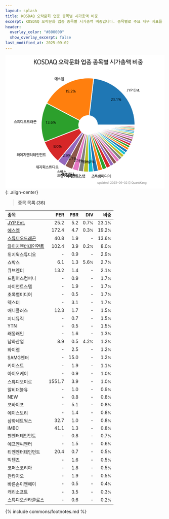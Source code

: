 ```yaml
---
layout: splash
title: KOSDAQ 오락문화 업종 종목별 시가총액 비중
excerpt: KOSDAQ 오락문화 업종 종목별 시가총액 비중입니다. 종목별로 주요 재무 지표를 함께 표시합니다.
header:
  overlay_color: "#800000"
  show_overlay_excerpt: false
last_modified_at: 2025-09-02
---
```



![KOSDAQ 오락문화 업종 종목별 시가총액 비중](/stats/sector/images/kosdaq_업종_오락문화_종목.png){: .align-center}


> **종목 목록 (36)**<a id="list"></a>

| **종목** | **PER** | **PBR** | **DIV** | **비중** |
| :------- | ------: | ------: | ------: | -------: |
| [JYP Ent.](/035900/) | 25.2 | 5.2 | 0.7<small>%</small> | 23.1<small>%</small> |
| [에스엠](/041510/) | 172.4 | 4.7 | 0.3<small>%</small> | 19.2<small>%</small> |
| [스튜디오드래곤](/253450/) | 40.8 | 1.9 | - | 13.6<small>%</small> |
| [와이지엔터테인먼트](/122870/) | 102.4 | 3.9 | 0.2<small>%</small> | 8.0<small>%</small> |
| 위지윅스튜디오 | - | 0.9 | - | 2.9<small>%</small> |
| 쇼박스 | 6.1 | 1.3 | 5.6<small>%</small> | 2.7<small>%</small> |
| 큐브엔터 | 13.2 | 1.4 | - | 2.1<small>%</small> |
| 드림어스컴퍼니 | - | 0.9 | - | 1.7<small>%</small> |
| 자이언트스텝 | - | 1.9 | - | 1.7<small>%</small> |
| 초록뱀미디어 | - | 0.5 | - | 1.7<small>%</small> |
| 덱스터 | - | 3.1 | - | 1.7<small>%</small> |
| 애니플러스 | 12.3 | 1.7 | - | 1.5<small>%</small> |
| 지니뮤직 | - | 0.7 | - | 1.5<small>%</small> |
| YTN | - | 0.5 | - | 1.5<small>%</small> |
| 래몽래인 | - | 1.6 | - | 1.3<small>%</small> |
| 남화산업 | 8.9 | 0.5 | 4.2<small>%</small> | 1.2<small>%</small> |
| 와이랩 | - | 2.5 | - | 1.2<small>%</small> |
| SAMG엔터 | - | 15.0 | - | 1.2<small>%</small> |
| 키이스트 | - | 1.9 | - | 1.1<small>%</small> |
| 아이오케이 | - | 0.9 | - | 1.0<small>%</small> |
| 스튜디오미르 | 1551.7 | 3.9 | - | 1.0<small>%</small> |
| 알비더블유 | - | 1.0 | - | 0.9<small>%</small> |
| NEW | - | 0.8 | - | 0.8<small>%</small> |
| 포바이포 | - | 5.1 | - | 0.8<small>%</small> |
| 에이스토리 | - | 1.4 | - | 0.8<small>%</small> |
| 삼화네트웍스 | 32.7 | 1.0 | - | 0.8<small>%</small> |
| iMBC | 41.1 | 1.3 | - | 0.8<small>%</small> |
| 팬엔터테인먼트 | - | 0.8 | - | 0.7<small>%</small> |
| 에프엔씨엔터 | - | 1.5 | - | 0.6<small>%</small> |
| 티엔엔터테인먼트 | 20.4 | 0.7 | - | 0.5<small>%</small> |
| 빅텐츠 | - | 1.6 | - | 0.5<small>%</small> |
| 코퍼스코리아 | - | 1.8 | - | 0.5<small>%</small> |
| 판타지오 | - | 1.9 | - | 0.5<small>%</small> |
| 바른손이앤에이 | - | 0.5 | - | 0.4<small>%</small> |
| 캐리소프트 | - | 3.5 | - | 0.3<small>%</small> |
| 스튜디오산타클로스 | - | 0.6 | - | 0.2<small>%</small> |

{% include commons/footnotes.md %}